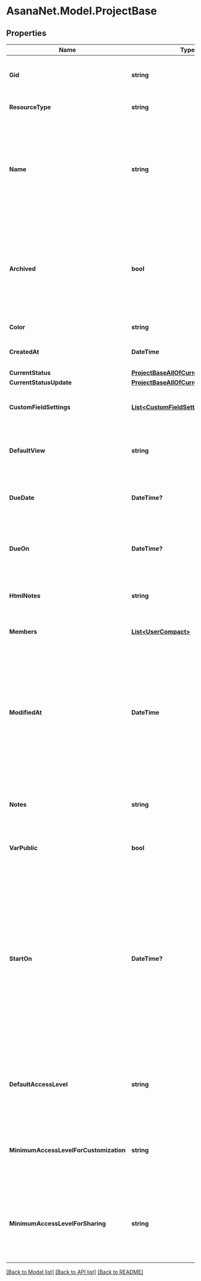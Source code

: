 # AsanaNet.Model.ProjectBase

## Properties

Name | Type | Description | Notes
------------ | ------------- | ------------- | -------------
**Gid** | **string** | Globally unique identifier of the resource, as a string. | [optional] [readonly] 
**ResourceType** | **string** | The base type of this resource. | [optional] [readonly] 
**Name** | **string** | Name of the project. This is generally a short sentence fragment that fits on a line in the UI for maximum readability. However, it can be longer. | [optional] 
**Archived** | **bool** | True if the project is archived, false if not. Archived projects do not show in the UI by default and may be treated differently for queries. | [optional] 
**Color** | **string** | Color of the project. | [optional] 
**CreatedAt** | **DateTime** | The time at which this resource was created. | [optional] [readonly] 
**CurrentStatus** | [**ProjectBaseAllOfCurrentStatus**](ProjectBaseAllOfCurrentStatus.md) |  | [optional] 
**CurrentStatusUpdate** | [**ProjectBaseAllOfCurrentStatusUpdate**](ProjectBaseAllOfCurrentStatusUpdate.md) |  | [optional] 
**CustomFieldSettings** | [**List&lt;CustomFieldSettingResponse&gt;**](CustomFieldSettingResponse.md) | Array of Custom Field Settings (in compact form). | [optional] [readonly] 
**DefaultView** | **string** | The default view (list, board, calendar, or timeline) of a project. | [optional] 
**DueDate** | **DateTime?** | *Deprecated: new integrations should prefer the &#x60;due_on&#x60; field.* | [optional] 
**DueOn** | **DateTime?** | The day on which this project is due. This takes a date with format YYYY-MM-DD. | [optional] 
**HtmlNotes** | **string** | [Opt In](/docs/inputoutput-options). The notes of the project with formatting as HTML. | [optional] 
**Members** | [**List&lt;UserCompact&gt;**](UserCompact.md) | Array of users who are members of this project. | [optional] [readonly] 
**ModifiedAt** | **DateTime** | The time at which this project was last modified. *Note: This does not currently reflect any changes in associations such as tasks or comments that may have been added or removed from the project.* | [optional] [readonly] 
**Notes** | **string** | Free-form textual information associated with the project (ie., its description). | [optional] 
**VarPublic** | **bool** | True if the project is public to its team. | [optional] 
**StartOn** | **DateTime?** | The day on which work for this project begins, or null if the project has no start date. This takes a date with &#x60;YYYY-MM-DD&#x60; format. *Note: &#x60;due_on&#x60; or &#x60;due_at&#x60; must be present in the request when setting or unsetting the &#x60;start_on&#x60; parameter. Additionally, &#x60;start_on&#x60; and &#x60;due_on&#x60; cannot be the same date.* | [optional] 
**DefaultAccessLevel** | **string** | The default access for users or teams who join or are added as members to the project. | [optional] 
**MinimumAccessLevelForCustomization** | **string** | The minimum access level needed for project members to modify this project&#39;s workflow and appearance. | [optional] 
**MinimumAccessLevelForSharing** | **string** | The minimum access level needed for project members to share the project and manage project memberships. | [optional] 

[[Back to Model list]](../README.md#documentation-for-models) [[Back to API list]](../README.md#documentation-for-api-endpoints) [[Back to README]](../README.md)

